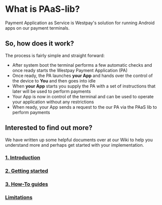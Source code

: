# What is PAaS-lib?
Payment Application as Service is Westpay's solution for running Android apps on our payment terminals.

## So, how does it work?
The process is fairly simple and straight forward:
* After system boot the terminal performs a few automatic checks and once ready starts the Westpay Payment Application (PA)
* Once ready, the PA launches **your App** and hands over the control of the device to **You** and then goes into idle
* When **your App** starts you supply the PA with a set of instructions that later will be used to perform payments
* Your App is now in control of the terminal and can be used to operate your application without any restrictions
* When ready, your App sends a request to the our PA via the PAaS lib to perform payments

## Interested to find out more?
We have written up some helpful documents over at our Wiki to help you understand more and perhaps get started with your implementation.

### [1. Introduction](https://github.com/westpay/PAaS-lib/wiki/1.-Introduction)
### [2. Getting started](https://github.com/westpay/PAaS-lib/wiki/2.-Getting-started)
### [3. How-To guides](https://github.com/westpay/PAaS-lib/wiki/3.-How-To)
### [Limitations](https://github.com/westpay/PAaS-lib/wiki/Limitations)

